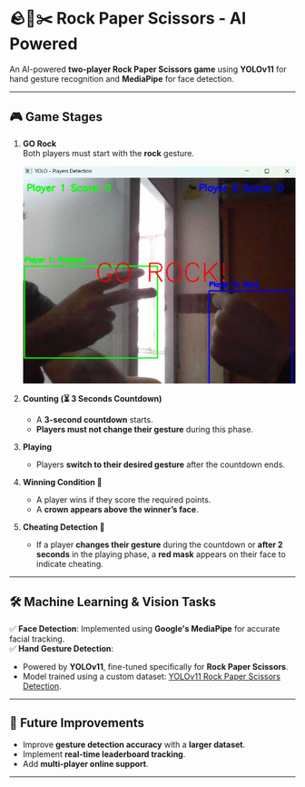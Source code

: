 # 🪨📄✂️ Rock Paper Scissors - AI Powered

An AI-powered **two-player Rock Paper Scissors game** using **YOLOv11** for hand gesture recognition and **MediaPipe** for face detection.

---

## 🎮 Game Stages

1. **GO Rock**  
   Both players must start with the **rock** gesture.
   
   ![Display](https://github.com/sadraberangi/Rock_Paper_scissor/blob/main/readme_assets/Screenshot%202025-02-15%20105357.png?raw=true)

2. **Counting (⏳ 3 Seconds Countdown)**  
   - A **3-second countdown** starts.  
   - **Players must not change their gesture** during this phase.

3. **Playing**  
   - Players **switch to their desired gesture** after the countdown ends.

4. **Winning Condition 👑**  
   - A player wins if they score the required points.  
   - A **crown appears above the winner’s face**.

5. **Cheating Detection 🚨**  
   - If a player **changes their gesture** during the countdown or **after 2 seconds** in the playing phase, a **red mask** appears on their face to indicate cheating.

---

## 🛠️ Machine Learning & Vision Tasks

✅ **Face Detection**: Implemented using **Google's MediaPipe** for accurate facial tracking.  
✅ **Hand Gesture Detection**:  
   - Powered by **YOLOv11**, fine-tuned specifically for **Rock Paper Scissors**.  
   - Model trained using a custom dataset: [YOLOv11 Rock Paper Scissors Detection](https://github.com/Gholamrezadar/yolo11-rock-paper-scissors-detection).  

---

## 🚀 Future Improvements

- Improve **gesture detection accuracy** with a **larger dataset**.  
- Implement **real-time leaderboard tracking**.  
- Add **multi-player online support**.

---
